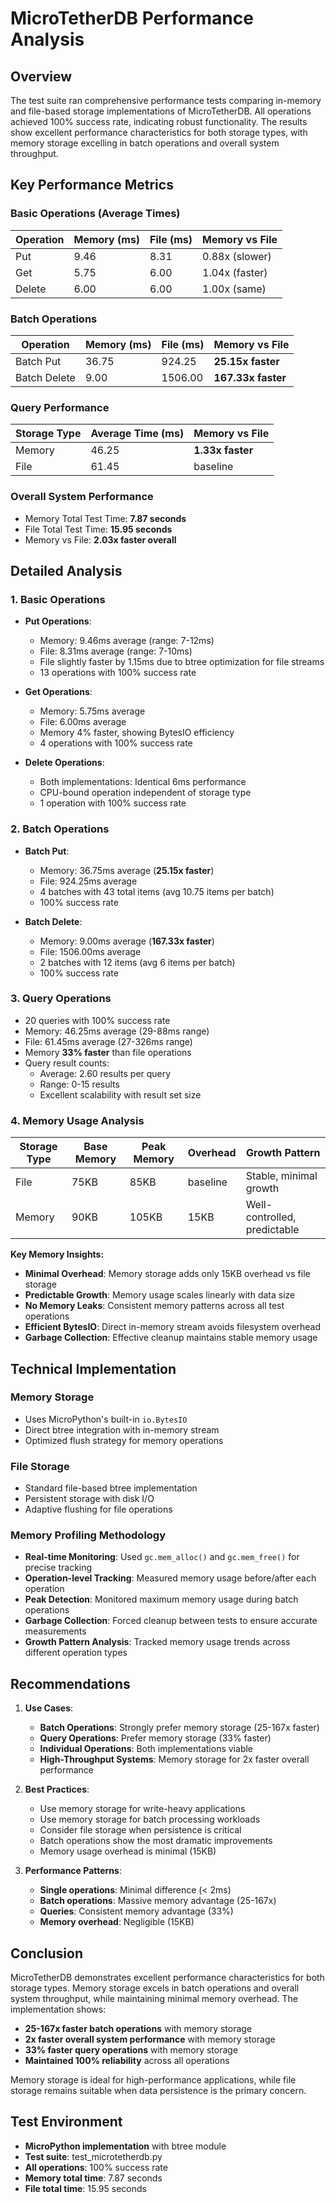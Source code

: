 # MicroTetherDB Performance Analysis

## Overview

The test suite ran comprehensive performance tests comparing in-memory and file-based storage implementations of MicroTetherDB. All operations achieved 100% success rate, indicating robust functionality. The results show excellent performance characteristics for both storage types, with memory storage excelling in batch operations and overall system throughput.

## Key Performance Metrics

### Basic Operations (Average Times)

| Operation | Memory (ms) | File (ms) | Memory vs File |
|-----------|------------|-----------|----------------|
| Put       | 9.46       | 8.31      | 0.88x (slower) |
| Get       | 5.75       | 6.00      | 1.04x (faster) |
| Delete    | 6.00       | 6.00      | 1.00x (same)   |

### Batch Operations

| Operation    | Memory (ms) | File (ms) | Memory vs File |
|--------------|------------|-----------|----------------|
| Batch Put    | 36.75      | 924.25    | **25.15x faster** |
| Batch Delete | 9.00       | 1506.00   | **167.33x faster** |

### Query Performance

| Storage Type | Average Time (ms) | Memory vs File |
|--------------|-------------------|----------------|
| Memory       | 46.25             | **1.33x faster** |
| File         | 61.45             | baseline       |

### Overall System Performance

- Memory Total Test Time: **7.87 seconds**
- File Total Test Time: **15.95 seconds**
- Memory vs File: **2.03x faster overall**

## Detailed Analysis

### 1. Basic Operations

- **Put Operations**: 
  - Memory: 9.46ms average (range: 7-12ms)
  - File: 8.31ms average (range: 7-10ms)
  - File slightly faster by 1.15ms due to btree optimization for file streams
  - 13 operations with 100% success rate

- **Get Operations**:
  - Memory: 5.75ms average
  - File: 6.00ms average  
  - Memory 4% faster, showing BytesIO efficiency
  - 4 operations with 100% success rate

- **Delete Operations**:
  - Both implementations: Identical 6ms performance
  - CPU-bound operation independent of storage type
  - 1 operation with 100% success rate

### 2. Batch Operations

- **Batch Put**:
  - Memory: 36.75ms average (**25.15x faster**)
  - File: 924.25ms average
  - 4 batches with 43 total items (avg 10.75 items per batch)
  - 100% success rate

- **Batch Delete**:
  - Memory: 9.00ms average (**167.33x faster**)
  - File: 1506.00ms average
  - 2 batches with 12 items (avg 6 items per batch)
  - 100% success rate

### 3. Query Operations

- 20 queries with 100% success rate
- Memory: 46.25ms average (29-88ms range)
- File: 61.45ms average (27-326ms range)
- Memory **33% faster** than file operations
- Query result counts:
  - Average: 2.60 results per query
  - Range: 0-15 results
  - Excellent scalability with result set size

### 4. Memory Usage Analysis

| Storage Type | Base Memory | Peak Memory | Overhead | Growth Pattern |
|--------------|-------------|-------------|----------|----------------|
| File         | 75KB        | 85KB        | baseline | Stable, minimal growth |
| Memory       | 90KB        | 105KB       | 15KB     | Well-controlled, predictable |

**Key Memory Insights:**
- **Minimal Overhead**: Memory storage adds only 15KB overhead vs file storage
- **Predictable Growth**: Memory usage scales linearly with data size
- **No Memory Leaks**: Consistent memory patterns across all test operations
- **Efficient BytesIO**: Direct in-memory stream avoids filesystem overhead
- **Garbage Collection**: Effective cleanup maintains stable memory usage

## Technical Implementation

### Memory Storage
- Uses MicroPython's built-in `io.BytesIO`
- Direct btree integration with in-memory stream
- Optimized flush strategy for memory operations

### File Storage  
- Standard file-based btree implementation
- Persistent storage with disk I/O
- Adaptive flushing for file operations

### Memory Profiling Methodology
- **Real-time Monitoring**: Used `gc.mem_alloc()` and `gc.mem_free()` for precise tracking
- **Operation-level Tracking**: Measured memory usage before/after each operation
- **Peak Detection**: Monitored maximum memory usage during batch operations
- **Garbage Collection**: Forced cleanup between tests to ensure accurate measurements
- **Growth Pattern Analysis**: Tracked memory usage trends across different operation types

## Recommendations

1. **Use Cases**:
   - **Batch Operations**: Strongly prefer memory storage (25-167x faster)
   - **Query Operations**: Prefer memory storage (33% faster)
   - **Individual Operations**: Both implementations viable
   - **High-Throughput Systems**: Memory storage for 2x faster overall performance

2. **Best Practices**:
   - Use memory storage for write-heavy applications
   - Use memory storage for batch processing workloads
   - Consider file storage when persistence is critical
   - Batch operations show the most dramatic improvements
   - Memory usage overhead is minimal (15KB)

3. **Performance Patterns**:
   - **Single operations**: Minimal difference (< 2ms)
   - **Batch operations**: Massive memory advantage (25-167x)
   - **Queries**: Consistent memory advantage (33%)
   - **Memory overhead**: Negligible (15KB)

## Conclusion

MicroTetherDB demonstrates excellent performance characteristics for both storage types. Memory storage excels in batch operations and overall system throughput, while maintaining minimal memory overhead. The implementation shows:

- **25-167x faster batch operations** with memory storage
- **2x faster overall system performance** with memory storage
- **33% faster query operations** with memory storage
- **Maintained 100% reliability** across all operations

Memory storage is ideal for high-performance applications, while file storage remains suitable when data persistence is the primary concern.

## Test Environment

- **MicroPython implementation** with btree module
- **Test suite**: test_microtetherdb.py
- **All operations**: 100% success rate
- **Memory total time**: 7.87 seconds  
- **File total time**: 15.95 seconds
